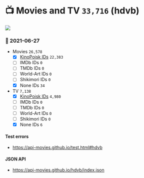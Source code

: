 # :tv: Movies and TV `33,716` (hdvb)

<a href="https://API-Movies.github.io"><img src="https://API-Movies.github.io/banner.png?cache"></a>

### :date: 2021-06-27
- Movies `26,578`
  - [x] <a href="https://API-Movies.github.io/hdvb/movie_kinopoisk_ids.json">KinoPoisk IDs</a> `22,383`
  - [ ] IMDb IDs `0`
  - [ ] TMDb IDs `0`
  - [ ] World-Art IDs `0`
  - [ ] Shikimori IDs `0`
  - [x] None IDs `34`
- TV `7,138`
  - [x] <a href="https://API-Movies.github.io/hdvb/tv_kinopoisk_ids.json">KinoPoisk IDs</a> `4,980`
  - [ ] IMDb IDs `0`
  - [ ] TMDb IDs `0`
  - [ ] World-Art IDs `0`
  - [ ] Shikimori IDs `0`
  - [x] None IDs `6`
#### Test errors
- <a href='https://api-movies.github.io/test.html#hdvb'>https://api-movies.github.io/test.html#hdvb</a>
#### JSON API
- <a href='https://api-movies.github.io/hdvb/index.json'>https://api-movies.github.io/hdvb/index.json</a>
